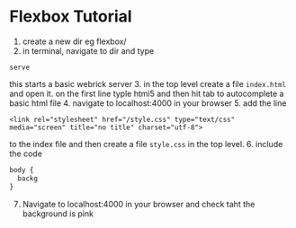 # Flexbox Tutorial

1. create a new dir eg flexbox/
2. in terminal, navigate to dir and type 
```
serve
```
this starts a basic webrick server
3. in the top level create a file `index.html` and open it. on the first line typle html5 and then hit tab to autocomplete a basic html file
4. navigate to localhost:4000 in your browser 
5. add the line

    <link rel="stylesheet" href="/style.css" type="text/css" media="screen" title="no title" charset="utf-8">

to the index file and then create a file `style.css` in the top level.
6. include the code
```css
body {
  backg
}
```
7. Navigate to localhost:4000 in your browser and check taht the background is pink
